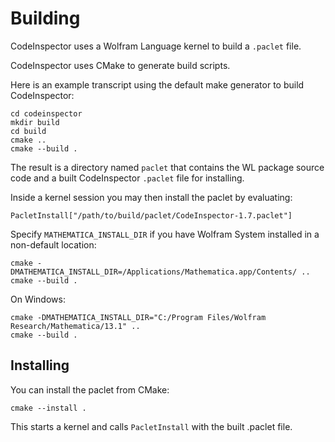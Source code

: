 # Building

CodeInspector uses a Wolfram Language kernel to build a `.paclet` file.

CodeInspector uses CMake to generate build scripts.

Here is an example transcript using the default make generator to build CodeInspector:
```
cd codeinspector
mkdir build
cd build
cmake ..
cmake --build .
```

The result is a directory named `paclet` that contains the WL package source code and a built CodeInspector `.paclet` file for installing.

Inside a kernel session you may then install the paclet by evaluating:
```
PacletInstall["/path/to/build/paclet/CodeInspector-1.7.paclet"]
```

Specify `MATHEMATICA_INSTALL_DIR` if you have Wolfram System installed in a non-default location:
```
cmake -DMATHEMATICA_INSTALL_DIR=/Applications/Mathematica.app/Contents/ ..
cmake --build .
```

On Windows:
```
cmake -DMATHEMATICA_INSTALL_DIR="C:/Program Files/Wolfram Research/Mathematica/13.1" ..
cmake --build .
```

## Installing

You can install the paclet from CMake:
```
cmake --install .
```

This starts a kernel and calls `PacletInstall` with the built .paclet file.
